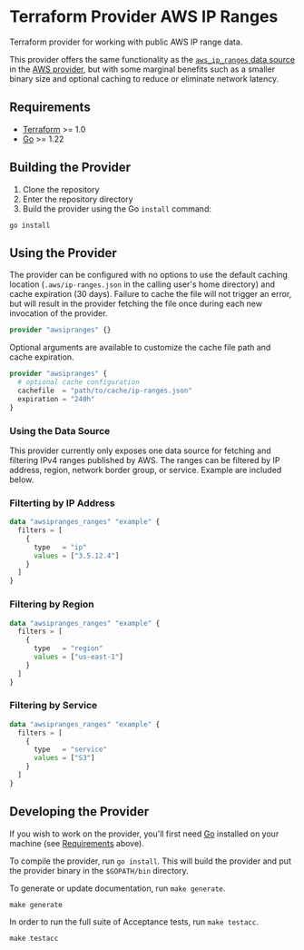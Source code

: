 # Terraform Provider AWS IP Ranges

Terraform provider for working with public AWS IP range data.

This provider offers the same functionality as the [`aws_ip_ranges` data source](https://registry.terraform.io/providers/hashicorp/aws/latest/docs/data-sources/ip_ranges) in the [AWS provider](https://registry.terraform.io/providers/hashicorp/aws/latest), but with some marginal benefits such as a smaller binary size and optional caching to reduce or eliminate network latency.

## Requirements

- [Terraform](https://developer.hashicorp.com/terraform/downloads) >= 1.0
- [Go](https://golang.org/doc/install) >= 1.22

## Building the Provider

1. Clone the repository
1. Enter the repository directory
1. Build the provider using the Go `install` command:

```shell
go install
```

## Using the Provider

The provider can be configured with no options to use the default caching location (`.aws/ip-ranges.json` in the calling user's home directory) and cache expiration (30 days).
Failure to cache the file will not trigger an error, but will result in the provider fetching the file once during each new invocation of the provider.

```terraform
provider "awsipranges" {}
```

Optional arguments are available to customize the cache file path and cache expiration.

```terraform
provider "awsipranges" {
  # optional cache configuration
  cachefile  = "path/to/cache/ip-ranges.json"
  expiration = "240h"
}
```

### Using the Data Source

This provider currently only exposes one data source for fetching and filtering IPv4 ranges published by AWS.
The ranges can be filtered by IP address, region, network border group, or service.
Example are included below.

### Filterting by IP Address

```terraform
data "awsipranges_ranges" "example" {
  filters = [
    {
      type   = "ip"
      values = ["3.5.12.4"]
    }
  ]
}
```

### Filtering by Region

```terraform
data "awsipranges_ranges" "example" {
  filters = [
    {
      type   = "region"
      values = ["us-east-1"]
    }
  ]
}
```

### Filtering by Service

```terraform
data "awsipranges_ranges" "example" {
  filters = [
    {
      type   = "service"
      values = ["S3"]
    }
  ]
}
```

## Developing the Provider

If you wish to work on the provider, you'll first need [Go](http://www.golang.org) installed on your machine (see [Requirements](#requirements) above).

To compile the provider, run `go install`. This will build the provider and put the provider binary in the `$GOPATH/bin` directory.

To generate or update documentation, run `make generate`.

```shell
make generate
```

In order to run the full suite of Acceptance tests, run `make testacc`.

```shell
make testacc
```
